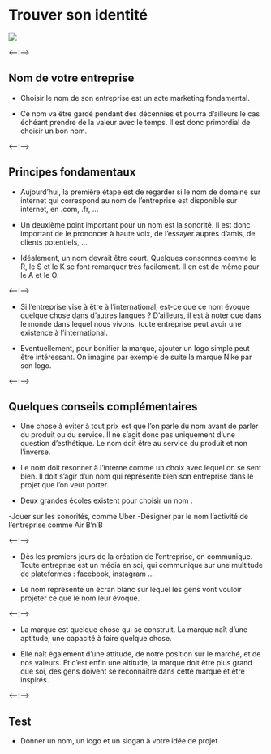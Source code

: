 # Trouver son identité

![](http://douar.tech/dt_assets/session-2/slide-1.png)

<--!-->

## Nom de votre entreprise

- Choisir le nom de son entreprise est un acte marketing fondamental. 

- Ce nom va être gardé pendant des décennies et pourra d’ailleurs le cas échéant prendre de la valeur avec le temps. Il est donc primordial de choisir un bon nom.

<--!-->

## Principes fondamentaux

- Aujourd’hui, la première étape est de regarder si le nom de domaine sur internet qui correspond au nom de l’entreprise est disponible sur internet, en .com, .fr, …

- Un deuxième point important pour un nom est la sonorité. Il est donc important de le prononcer à haute voix, de l’essayer auprès d’amis, de clients potentiels, …

- Idéalement, un nom devrait être court. Quelques consonnes comme le R, le S et le K se font remarquer très facilement. Il en est de même pour le A et le O.

<--!-->

- Si l’entreprise vise à être à l’international, est-ce que ce nom évoque quelque chose dans d’autres langues ? D’ailleurs, il est à noter que dans le monde dans lequel nous vivons, toute entreprise peut avoir une existence à l’international.

- Eventuellement, pour bonifier la marque, ajouter un logo simple peut être intéressant. On imagine par exemple de suite la marque Nike par son logo.

<--!-->

## Quelques conseils complémentaires

- Une chose à éviter à tout prix est que l’on parle du nom avant de parler du produit ou du service. Il ne s’agit donc pas uniquement d’une question d’esthétique. Le nom doit être au service du produit et non l’inverse.

- Le nom doit résonner à l’interne comme un choix avec lequel on se sent bien. Il doit s’agir d’un nom qui représente bien son entreprise dans le projet que l’on veut porter.

- Deux grandes écoles existent pour choisir un nom :

-Jouer sur les sonorités, comme Uber
-Désigner par le nom l’activité de l’entreprise comme Air B’n’B

<--!-->

- Dès les premiers jours de la création de l’entreprise, on communique. Toute entreprise est un média en soi, qui communique sur une multitude de plateformes : facebook, instagram …

- Le nom représente un écran blanc sur lequel les gens vont vouloir projeter ce que le nom leur évoque.

<--!-->

- La marque est quelque chose qui se construit. La marque naît d’une aptitude, une capacité à faire quelque chose. 

- Elle naît également d’une attitude, de notre position sur le marché, et de nos valeurs. Et c’est enfin une altitude, la marque doit être plus grand que soi, des gens doivent se reconnaître dans cette marque et être inspirés.

<--!-->

## Test

- Donner un nom, un logo et un slogan à votre idée de projet

